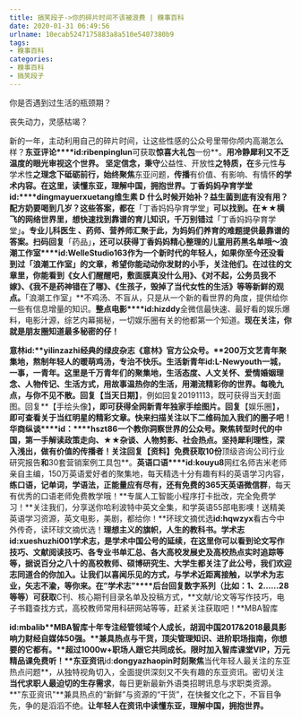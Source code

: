 ```yaml
---
title: 搞笑段子->你的碎片时间不该被浪费 | 糗事百科
date: 2020-01-31 06:49:56
urlname: 10ecab5247175883a8a510e5407380b9
tags: 
- 糗事百科
categories:
- 糗事百科
- 搞笑段子
---
```

你是否遇到过生活的瓶颈期？

丧失动力，灵感枯竭？

新的一年，主动利用自己的碎片时间，让这些性感的公众号里带你颅内高潮怎么样？**东亚评论****id:ribenpinglun**可获取**惊喜大礼包**一份**。**用冷静犀利又不乏温度的眼光审视这个世界。 坚定信念，秉守**公益性、开放性**之特质，在**多元性**与**学术性**之理念下砥砺前行，始终聚焦**东亚问题，**传播**有价值、有影响、有情怀**的学术内容。在这里，**读懂东亚，理解中国，拥抱世界**。**丁香妈妈孕育学堂****id****:****dingmayuerxuetang**维生素 D 什么时候开始补？益生菌到底有没有用？配方奶要喝到几岁？这些答案，都在**「丁香妈妈孕育学堂」**可以找到。在★★横飞的网络世界里，想快速找到靠谱的育儿知识，千万别错过**「丁香妈妈孕育学堂」**。专业儿科医生 、药师、营养师汇聚于此，为妈妈们养育的难题提供最靠谱的答案。扫码回复**「药品」**，还可以获得丁香妈妈精心整理的儿童用药黑名单哦～**浪潮工作室****id:WelleStudio163**作为一个新时代的年轻人，如果你至今还没看到过「浪潮工作室」的文章，希望你能动动你发财的小手，关注他们。在过往的文章里，你能看到《女人们醒醒吧，敷面膜真没什么用》、《对不起，公务员我不嫁》、《我不是药神错在了哪》、《生孩子，毁掉了当代女性的生活》等等新鲜的观点。**「浪潮工作室」**不鸡汤、不盲从，只是从一个新的看世界的角度，提供给你一些有信息增量的知识。**整点电影****id:hizddy**全微信最快速、最好看的娱乐爆料，电影汁源，综艺内幕揭秘，一切娱乐圈有关的他都第一个知道。**现在关注，你就是朋友圈知道最多秘密的仔！**

**意林****id:**yilinzazhi经典的绿皮杂志《意林》官方公众号。**200万文艺青年聚集地，熬制年轻人的暖萌鸡汤，专治不快乐。****生活新青年****id:L-Newyouth****一城，一事，一青年。**这里是千万青年们的聚集地，生活态度、人文关怀、爱情婚姻理念、人物传记、生活方式，用故事温热你的生活，用潮流精彩你的世界。每晚九点，与你不见不散。回复**【当天日期】**，例如回复20191113，既可获得当天封面图。回复**【手绘头像】**，即可获得全网新青年独家手绘图片。回复**【娱乐圈】**，即可查看关于当红明星的精彩文章。快来扫描关注以下二维码加入我们的圈子吧！**华商纵谈****id：****hszt86**一个教你洞察世界的公众号。聚焦转型时代的中国，第一手解读政策走向、★★杂谈、人物剪影、社会热点。坚持犀利理性，深入浅出，做有价值的传播者！关注回复【资料】免费获取10份**顶级咨询公司行业研究报告**和**30套营销案例工具包**。**英语口语****id:kouyu8**网红名师吉米老师亲自主编，150万英语爱好者的聚集地，每天精选十分有趣有料的英语学习内容，**练口语，记单词，学语法，正能量应有尽有，还有免费的365天英语微信群**，每天有优秀的口语老师免费教学哦！**专属人工智能小程序打卡批改，完全免费学习！**关注我们，分享送你哈利波特中英文全集，和学英语55部电影噢！送精美英语学习资源，英文电影，美剧，都给你！**环球文摘优选****id:hqwzyx****看古今中外传奇，读环球文摘优选！**理想主义的旗帜，人生的教科书。**学术志****id:xueshuzhi001****学术志，**是学术中国公号的延续，在这里你可以看到论文写作技巧、文献阅读技巧、各专业书单汇总、各大高校发展史及高校热点实时追踪等等，据说百分之八十的高校教师、硕博研究生、大学生都关注了此公号，我们欢迎志同道合的你加入。让我们以喜闻乐见的方式，与学术近距离接触，以学术为志业，矢志不渝，等你来。在**”学术志”****后台回复**数字系列（比如：**1、2……28**等等）可获取**C刊、核心期刊目录名单及投稿方式，**文献/论文等写作技巧，电子书籍查找方式，高校教师常用科研网站等等，赶紧关注获取吧！**MBA智库

****id:mbalib**MBA智库十年专注经管领域个人成长，胡润中国2017&2018最具影响力财经自媒体50强。**兼具热点与干货，顶尖管理知识、进阶职场指南，你想要的它都有。**超过1000w+职场人跟它共同成长。限时加入智库课堂VIP，万元精品课免费听！**东亚资讯****id:**dongyazhaopin时刻聚焦**当代年轻人最关注的东亚热点问题**，从独特视角切入，全面提供深刻又不失有趣的东亚资讯。密切关注**当代求职人最迫切的生存需求**，每日更新最新外语类招聘讯息与求职类资源。**"东亚资讯"**兼具热点的“新鲜”与资源的“干货”，在快餐文化之下，不盲目争先，争的是滔滔不绝。**让年轻人在资讯中读懂东亚，理解中国，拥抱世界。**


